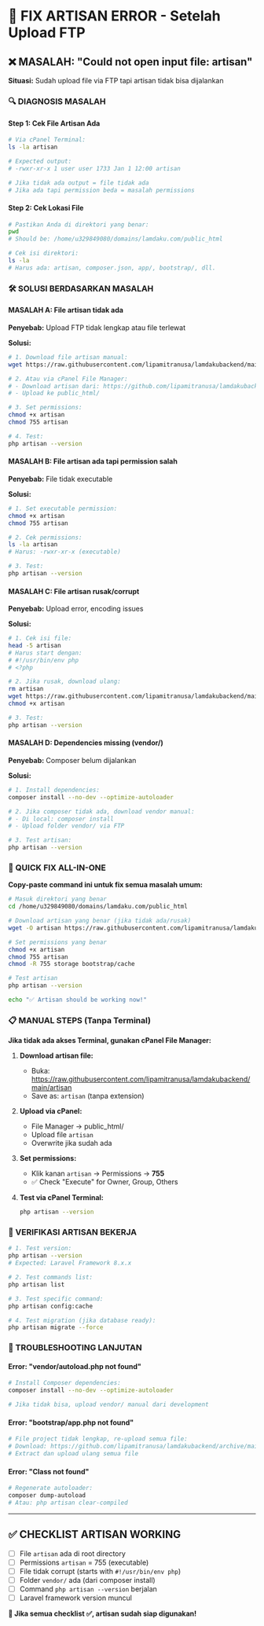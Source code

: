 # 🔧 FIX ARTISAN ERROR - Setelah Upload FTP

## ❌ MASALAH: "Could not open input file: artisan"

**Situasi:** Sudah upload file via FTP tapi artisan tidak bisa dijalankan

### 🔍 DIAGNOSIS MASALAH

#### Step 1: Cek File Artisan Ada
```bash
# Via cPanel Terminal:
ls -la artisan

# Expected output:
# -rwxr-xr-x 1 user user 1733 Jan 1 12:00 artisan

# Jika tidak ada output = file tidak ada
# Jika ada tapi permission beda = masalah permissions
```

#### Step 2: Cek Lokasi File
```bash
# Pastikan Anda di direktori yang benar:
pwd
# Should be: /home/u329849080/domains/lamdaku.com/public_html

# Cek isi direktori:
ls -la
# Harus ada: artisan, composer.json, app/, bootstrap/, dll.
```

### 🛠️ SOLUSI BERDASARKAN MASALAH

#### MASALAH A: File artisan tidak ada

**Penyebab:** Upload FTP tidak lengkap atau file terlewat

**Solusi:**
```bash
# 1. Download file artisan manual:
wget https://raw.githubusercontent.com/lipamitranusa/lamdakubackend/main/artisan

# 2. Atau via cPanel File Manager:
# - Download artisan dari: https://github.com/lipamitranusa/lamdakubackend/blob/main/artisan
# - Upload ke public_html/

# 3. Set permissions:
chmod +x artisan
chmod 755 artisan

# 4. Test:
php artisan --version
```

#### MASALAH B: File artisan ada tapi permission salah

**Penyebab:** File tidak executable

**Solusi:**
```bash
# 1. Set executable permission:
chmod +x artisan
chmod 755 artisan

# 2. Cek permissions:
ls -la artisan
# Harus: -rwxr-xr-x (executable)

# 3. Test:
php artisan --version
```

#### MASALAH C: File artisan rusak/corrupt

**Penyebab:** Upload error, encoding issues

**Solusi:**
```bash
# 1. Cek isi file:
head -5 artisan
# Harus start dengan:
# #!/usr/bin/env php
# <?php

# 2. Jika rusak, download ulang:
rm artisan
wget https://raw.githubusercontent.com/lipamitranusa/lamdakubackend/main/artisan
chmod +x artisan

# 3. Test:
php artisan --version
```

#### MASALAH D: Dependencies missing (vendor/)

**Penyebab:** Composer belum dijalankan

**Solusi:**
```bash
# 1. Install dependencies:
composer install --no-dev --optimize-autoloader

# 2. Jika composer tidak ada, download vendor manual:
# - Di local: composer install
# - Upload folder vendor/ via FTP

# 3. Test artisan:
php artisan --version
```

### 🚀 QUICK FIX ALL-IN-ONE

**Copy-paste command ini untuk fix semua masalah umum:**

```bash
# Masuk direktori yang benar
cd /home/u329849080/domains/lamdaku.com/public_html

# Download artisan yang benar (jika tidak ada/rusak)
wget -O artisan https://raw.githubusercontent.com/lipamitranusa/lamdakubackend/main/artisan

# Set permissions yang benar
chmod +x artisan
chmod 755 artisan
chmod -R 755 storage bootstrap/cache

# Test artisan
php artisan --version

echo "✅ Artisan should be working now!"
```

### 📋 MANUAL STEPS (Tanpa Terminal)

**Jika tidak ada akses Terminal, gunakan cPanel File Manager:**

1. **Download artisan file:**
   - Buka: https://raw.githubusercontent.com/lipamitranusa/lamdakubackend/main/artisan
   - Save as: `artisan` (tanpa extension)

2. **Upload via cPanel:**
   - File Manager → public_html/
   - Upload file `artisan`
   - Overwrite jika sudah ada

3. **Set permissions:**
   - Klik kanan `artisan` → Permissions → **755**
   - ✅ Check "Execute" for Owner, Group, Others

4. **Test via cPanel Terminal:**
   ```bash
   php artisan --version
   ```

### 🧪 VERIFIKASI ARTISAN BEKERJA

```bash
# 1. Test version:
php artisan --version
# Expected: Laravel Framework 8.x.x

# 2. Test commands list:
php artisan list

# 3. Test specific command:
php artisan config:cache

# 4. Test migration (jika database ready):
php artisan migrate --force
```

### 🔧 TROUBLESHOOTING LANJUTAN

#### Error: "vendor/autoload.php not found"
```bash
# Install Composer dependencies:
composer install --no-dev --optimize-autoloader

# Jika tidak bisa, upload vendor/ manual dari development
```

#### Error: "bootstrap/app.php not found"
```bash
# File project tidak lengkap, re-upload semua file:
# Download: https://github.com/lipamitranusa/lamdakubackend/archive/main.zip
# Extract dan upload ulang semua file
```

#### Error: "Class not found"
```bash
# Regenerate autoloader:
composer dump-autoload
# Atau: php artisan clear-compiled
```

---

## ✅ CHECKLIST ARTISAN WORKING

- [ ] File `artisan` ada di root directory
- [ ] Permissions `artisan` = 755 (executable)
- [ ] File tidak corrupt (starts with `#!/usr/bin/env php`)
- [ ] Folder `vendor/` ada (dari composer install)
- [ ] Command `php artisan --version` berjalan
- [ ] Laravel framework version muncul

**🎉 Jika semua checklist ✅, artisan sudah siap digunakan!**
